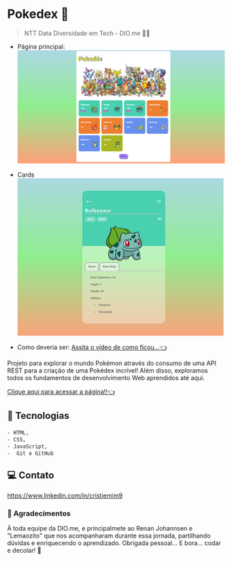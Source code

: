 # Pokedex 👾

> NTT Data Diversidade em Tech - DIO.me 👩‍💻

- Página principal:
![preview](./.github/preview.png)

- Cards<br>
![Preview](./.github/previewCard.png)

- Como deveria ser:
[Assita o vídeo de como ficou...👈](https://youtu.be/eOWsumVSWMM)

Projeto para explorar o mundo Pokémon através do consumo de uma API REST para a criação de uma Pokédex incrível! 
Além disso, exploramos todos os fundamentos de desenvolvimento Web aprendidos até aqui.

[Clique aqui para acessar a página!!👈](https://tiemi9.github.io/DIO-NTTData-Pokedex/)

## 📡 Tecnologias

    - HTML,
    - CSS,
    - JavaScript,
    -  Git e GitHub 

##  💻 Contato

https://www.linkedin.com/in/cristiemim9

### 🎉 Agradecimentos 
À toda equipe da DIO.me, e principalmete ao Renan Johannsen e "Lemaozito" que nos acompanharam durante essa jornada, partilhando dúvidas e enriquecendo o aprendizado. Obrigada pessoal... E bora... codar e decolar! 🚀